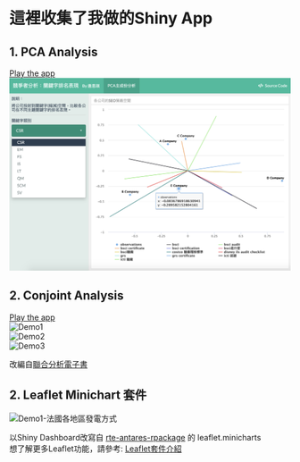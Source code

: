 # 這裡收集了我做的Shiny App


## 1. PCA Analysis
[Play the app](https://ritatang.shinyapps.io/keyword_ranking/) <br>
![Demo1](https://github.com/ritatang242/ShinyApp/blob/master/Demo/pca.png) <br>


## 2. Conjoint Analysis

[Play the app](https://ritatang.shinyapps.io/Conjoint/) <br>
![Demo1](https://ritatang242.github.io/ShinyApp/Demo/conjoint1.png) <br>
![Demo2](https://ritatang242.github.io/ShinyApp/Demo/conjoint2.png) <br>
![Demo3](https://ritatang242.github.io/ShinyApp/Demo/conjoint3.png) <br>


改編自[聯合分析電子書](https://bap.cm.nsysu.edu.tw/conjoint_book/index.html) 

## 2. Leaflet Minichart 套件

![Demo1-法國各地區發電方式](https://ritatang242.github.io/ShinyApp/Demo/leaflet.minicharts.png) <br>

以Shiny Dashboard改寫自 [rte-antares-rpackage](https://github.com/rte-antares-rpackage/leaflet.minicharts) 的 leaflet.minicharts <br>
想了解更多Leaflet功能，請參考: [Leaflet套件介紹](https://rpubs.com/RitaTang/leaflet)
